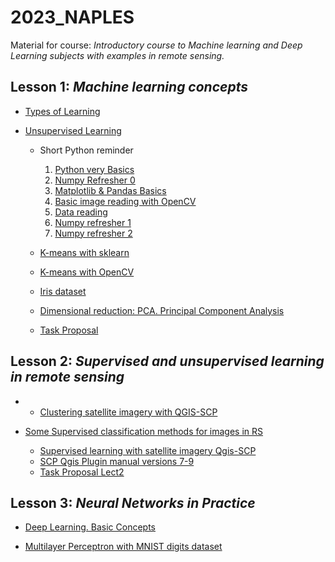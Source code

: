 # 2023_NAPLES
Material for course: _Introductory course to Machine learning and Deep Learning subjects with examples in remote sensing._

## Lesson 1: _Machine learning concepts_
  + [Types of Learning](https://github.com/sgcortes/2023_NAPLES/blob/c6b5a26f80a1b2ff8a7277e57f563e1f288360c3/Lect_1_1_ML%26DL_Intro.pdf)
  + [Unsupervised Learning](https://github.com/sgcortes/2023_NAPLES/blob/94eed510a49b8149ccbaecca260563e737f6aab8/Lesson1__2_ML_unsupervisedLEarningV3.pdf)

    * Short Python reminder
      1. [Python very Basics](https://github.com/sgcortes/2023_NAPLES/blob/892939d770f5865e56bc2a7a8b1ddc10341fceb9/Lect1_0_Python_Basics_Variables_Lists_Loops_Functions.ipynb)
      2. [Numpy Refresher 0](https://github.com/sgcortes/2023_NAPLES/blob/def789f6d0ac22d0323706dc7e3576b4d3ca60d4/nLect1_0b_Python_NumPy_Reminder_short.ipynb)
      3. [Matplotlib & Pandas Basics](https://github.com/sgcortes/2023_NAPLES/blob/30ec4bc0435427b3c0153879f2269eb9949a64a5/Lect1_6__Matplotlib_PandasBasic.ipynb)
      4. [Basic image reading with OpenCV](https://github.com/sgcortes/2023_NAPLES/blob/a1f6aa0af47c7d2605e4649404ab8a58aeb34a62/Lect1_ImagesOpenCV.ipynb)
      5. [Data reading](https://github.com/sgcortes/2023_NAPLES/blob/2783f60da971fee34198ae73966c358175e6816d/01_Data_Processing.ipynb)
      6. [Numpy refresher 1](https://github.com/sgcortes/2023_NAPLES/blob/892d5464c3d1886799b0f8f57677edaa66ef652c/01_Numpy_Refresher_Part_1.ipynb)
      7. [Numpy refresher 2](https://github.com/sgcortes/2023_NAPLES/blob/5bf380a9e0bc25b28c42d1e8d915fda595351697/02_Numpy_Refresher_Part_2.ipynb)
      
    * [K-means with sklearn](https://github.com/sgcortes/2023_NAPLES/blob/0e640e032071648da8952586aab398b6ebcd29d2/Lect1_1_ML%26DL_K_MEANS_sklearn.ipynb)
    * [K-means with OpenCV](https://github.com/sgcortes/2023_NAPLES/blob/693b12d554bbc57ac564f5da5a15985d06e2ade2/Lect1_2_ML%26DL_K_MEANS_opecv.ipynb)
    * [Iris dataset](https://github.com/sgcortes/2023_NAPLES/blob/88646ca9bd7ce30a758f323091367de0dc28c592/iris.csv)
    * [Dimensional reduction: PCA. Principal Component Analysis](https://github.com/sgcortes/2023_NAPLES/blob/a3f6cb21feb92a90b44b43ed10b8e59f569702fb/Lect1__4_PCAreduccionINFOcocacola.ipynb)
    * [Task Proposal](https://github.com/sgcortes/2023_NAPLES/blob/3618b702be75c409ecb2daea264f3b21e8fd694a/Lect1_TASKS.ipynb)

## Lesson 2: _Supervised and unsupervised learning in remote sensing_
+ * [Clustering satellite imagery with QGIS-SCP](https://github.com/sgcortes/2023_NAPLES/blob/860b52830c7f5f24bde649c825af583c89c98751/ClusteringWithQGIS-SCP%20desdesemiautomaticclassificationmanual-7-9.pdf)
+ [Some Supervised classification methods for images in RS](https://github.com/sgcortes/2023_NAPLES/blob/8f5f7501450b02568da51eeebc56df370e5dc2b4/Lesson2_Machine%20Learning_SupervisedLearningV4.pdf)

  + [Supervised learning with satellite imagery Qgis-SCP](https://github.com/sgcortes/2023_NAPLES/blob/84a5aa4c40503fd8d5945a546a54db6a6ebba0fd/Lect2_1_Supervised_ClasificacionSCP_QGISv4.pdf)
   * [SCP Qgis Plugin manual versions 7-9](https://github.com/sgcortes/2023_NAPLES/blob/e48ee73040a21fc5f1096dbe0d8ac588483c3fcd/semiautomaticclassificationmanual-7-9.pdf)
   * [Task Proposal Lect2](https://github.com/sgcortes/2023_NAPLES/blob/ed4c146206ff339878c423ebbac16185f4e12c76/Lect2_TASKS.ipynb)
 
## Lesson 3: _Neural Networks in Practice_
 + [Deep Learning. Basic Concepts](https://github.com/sgcortes/2023_NAPLES/blob/3c4e4be6ba4eac7472debf6131e0c4dba7dcab9d/Lect3_1_Deep%20LearningConceptsV2.pdf)
  * [Multilayer Perceptron with MNIST digits dataset](https://github.com/sgcortes/2023_NAPLES/blob/cb54e99037b0cf9d6fffd9bf2de1516dca036391/Lect3_DeepL_MNIST_MLP.ipynb)

  



  
